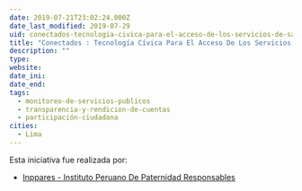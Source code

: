 ```yaml
---
date: 2019-07-21T23:02:24.000Z
date_last_modified: 2019-07-29
uid: conectados-tecnologia-civica-para-el-acceso-de-los-servicios-de-salud-y-ejercicio-de-los-derechos-sexuales-y-derechos-reproductivos-de-adolescentes-y-jovenes
title: "Conectados : Tecnología Cívica Para El Acceso De Los Servicios De Salud Y Ejercicio De Los Derechos Sexuales Y Derechos Reproductivos De Adolescentes Y Jóvenes"
description: ""
type: 
website: 
date_ini: 
date_end: 
tags:
  - monitoreo-de-servicios-publicos
  - transparencia-y-rendicion-de-cuentas
  - participación-ciudadana
cities: 
  - Lima
---
```


Esta iniciativa fue realizada por:

- [Inppares - Instituto Peruano De Paternidad Responsables](/i/inppares-instituto-peruano-de-paternidad-responsables.html)
